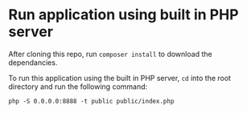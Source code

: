 # Run application using built in PHP server

After cloning this repo, run `composer install` to download the dependancies.

To run this application using the built in PHP server, `cd` into the root directory and run the following command:

```
php -S 0.0.0.0:8888 -t public public/index.php
```
